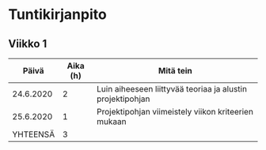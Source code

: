 # Tuntikirjanpito

## Viikko 1

Päivä      | Aika (h)| Mitä tein |
-----------|---------|--------|
24.6.2020  | 2       | Luin aiheeseen liittyvää teoriaa ja alustin projektipohjan  |
25.6.2020  | 1       | Projektipohjan viimeistely viikon kriteerien mukaan  |
YHTEENSÄ   | 3       | |
